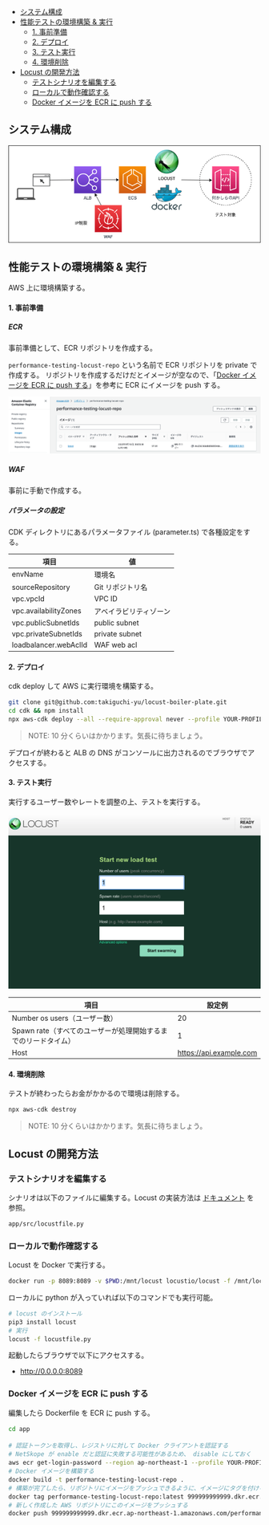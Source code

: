 <!-- @import "[TOC]" {cmd="toc" depthFrom=2 depthTo=4 orderedList=false} -->

<!-- code_chunk_output -->

- [システム構成](#システム構成)
- [性能テストの環境構築 & 実行](#性能テストの環境構築--実行)
  - [1. 事前準備](#1-事前準備)
  - [2. デプロイ](#2-デプロイ)
  - [3. テスト実行](#3-テスト実行)
  - [4. 環境削除](#4-環境削除)
- [Locust の開発方法](#locust-の開発方法)
  - [テストシナリオを編集する](#テストシナリオを編集する)
  - [ローカルで動作確認する](#ローカルで動作確認する)
  - [Docker イメージを ECR に push する](#docker-イメージを-ecr-に-push-する)

<!-- /code_chunk_output -->

## システム構成

![](./readme-images/Architecture-Page-1.drawio.png)

## 性能テストの環境構築 & 実行

AWS 上に環境構築する。

#### 1. 事前準備

##### ECR

事前準備として、ECR リポジトリを作成する。

`performance-testing-locust-repo` という名前で ECR リポジトリを private で作成する。
リポジトリを作成するだけだとイメージが空なので、「[Docker イメージを ECR に push する](#docker-イメージを-ecr-に-push-する)」を参考に ECR にイメージを push する。

<img src="readme-images/AWSConsoleECR.png" width="640px">

##### WAF

事前に手動で作成する。

##### パラメータの設定

CDK ディレクトリにあるパラメータファイル (parameter.ts) で各種設定をする。

| 項目                  | 値                     |
| --------------------- | ---------------------- |
| envName               | 環境名                 |
| sourceRepository      | Git リポジトリ名       |
| vpc.vpcId             | VPC ID                 |
| vpc.availabilityZones | アベイラビリティゾーン |
| vpc.publicSubnetIds   | public subnet          |
| vpc.privateSubnetIds  | private subnet         |
| loadbalancer.webAclId | WAF web acl            |

#### 2. デプロイ

cdk deploy して AWS に実行環境を構築する。

```sh
git clone git@github.com:takiguchi-yu/locust-boiler-plate.git
cd cdk && npm install
npx aws-cdk deploy --all --require-approval never --profile YOUR-PROFILE
```

> NOTE:
> 10 分くらいはかかります。気長に待ちましょう。

デプロイが終わると ALB の DNS がコンソールに出力されるのでブラウザでアクセスする。

#### 3. テスト実行

実行するユーザー数やレートを調整の上、テストを実行する。

<img src="readme-images/LocustStart.png" width="640px">

| 項目                                                           | 設定例                  |
| -------------------------------------------------------------- | ----------------------- |
| Number os users（ユーザー数）                                  | 20                      |
| Spawn rate（すべてのユーザーが処理開始するまでのリードタイム） | 1                       |
| Host                                                           | https://api.example.com |

#### 4. 環境削除

テストが終わったらお金がかかるので環境は削除する。

```sh
npx aws-cdk destroy
```

> NOTE:
> 10 分くらいはかかります。気長に待ちましょう。

## Locust の開発方法

### テストシナリオを編集する

シナリオは以下のファイルに編集する。Locust の実装方法は [ドキュメント](https://docs.locust.io/en/stable/what-is-locust.html) を参照。

```sh
app/src/locustfile.py
```

### ローカルで動作確認する

Locust を Docker で実行する。

```sh
docker run -p 8089:8089 -v $PWD:/mnt/locust locustio/locust -f /mnt/locust/locustfile.py
```

ローカルに python が入っていれば以下のコマンドでも実行可能。

```sh
# locust のインストール
pip3 install locust
# 実行
locust -f locustfile.py
```

起動したらブラウザで以下にアクセスする。

- http://0.0.0.0:8089

### Docker イメージを ECR に push する

編集したら Dockerfile を ECR に push する。

```sh
cd app

# 認証トークンを取得し、レジストリに対して Docker クライアントを認証する
# NetSkope が enable だと認証に失敗する可能性があるため、 disable にしておく
aws ecr get-login-password --region ap-northeast-1 --profile YOUR-PROFILE | docker login --username AWS --password-stdin 999999999999.dkr.ecr.ap-northeast-1.amazonaws.com
# Docker イメージを構築する
docker build -t performance-testing-locust-repo .
# 構築が完了したら、リポジトリにイメージをプッシュできるように、イメージにタグを付ける
docker tag performance-testing-locust-repo:latest 999999999999.dkr.ecr.ap-northeast-1.amazonaws.com/performance-testing-locust-repo:latest
# 新しく作成した AWS リポジトリにこのイメージをプッシュする
docker push 999999999999.dkr.ecr.ap-northeast-1.amazonaws.com/performance-testing-locust-repo:latest
```
